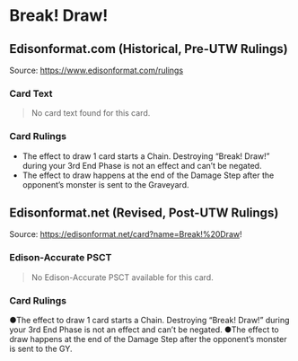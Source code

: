 # Break! Draw!

## Edisonformat.com (Historical, Pre-UTW Rulings)

Source: https://www.edisonformat.com/rulings

### Card Text

> No card text found for this card.

### Card Rulings

*   The effect to draw 1 card starts a Chain. Destroying “Break! Draw!” during your 3rd End Phase is not an effect and can’t be negated.
*   The effect to draw happens at the end of the Damage Step after the opponent’s monster is sent to the Graveyard.

## Edisonformat.net (Revised, Post-UTW Rulings)

Source: https://edisonformat.net/card?name=Break!%20Draw!

### Edison-Accurate PSCT

> No Edison-Accurate PSCT available for this card.

### Card Rulings

●The effect to draw 1 card starts a Chain. Destroying “Break! Draw!” during your 3rd End Phase is not an effect and can’t be negated.
●The effect to draw happens at the end of the Damage Step after the opponent’s monster is sent to the GY.
            